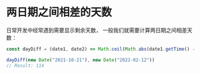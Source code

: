 # 两日期之间相差的天数

日常开发中经常遇到需要显示剩余天数， 一般我们就需要计算两日期之间相差天数：

```js
const dayDiff = (date1, date2) => Math.ceil(Math.abs(date1.getTime() - date2.getTime()) / 86400000);

dayDiff(new Date("2021-10-21"), new Date("2022-02-12"))
// Result: 114

```